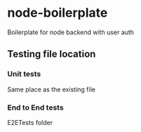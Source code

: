 # node-boilerplate
Boilerplate for node backend with user auth

## Testing file location
### Unit tests
Same place as the existing file
### End to End tests
E2ETests folder 
